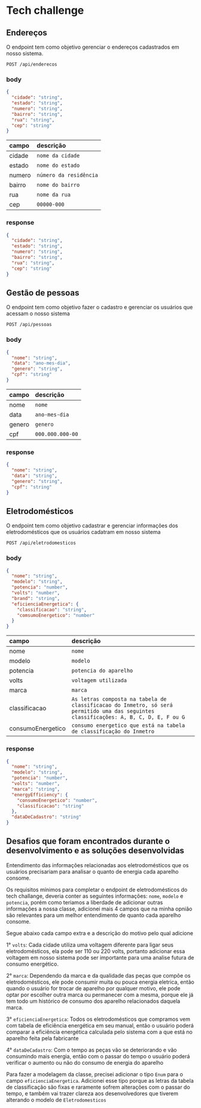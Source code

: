 # Tech challenge

## Endereços
O endpoint tem como objetivo gerenciar o endereços cadastrados em nosso sistema. 

```http
POST /api/enderecos
```

### body

```json
{
  "cidade": "string",
  "estado": "string",
  "numero": "string",
  "bairro": "string",
  "rua": "string",
  "cep": "string"
}
```

| campo | descrição |
| :--- | :--- |
| cidade | `nome da cidade` |
| estado | `nome do estado` |
| numero | `número da residência` |
| bairro | `nome do bairro` |
| rua | `nome da rua` |
| cep | `00000-000` |

### response

```json
{
  "cidade": "string",
  "estado": "string",
  "numero": "string",
  "bairro": "string",
  "rua": "string",
  "cep": "string"
}
```



## Gestão de pessoas
O endpoint tem como objetivo fazer o cadastro e gerenciar os usuários que acessam o nosso sistema

```http
POST /api/pessoas
```
### body

```json
{
  "nome": "string",
  "data": "ano-mes-dia",
  "genero": "string",
  "cpf": "string"
}
```

| campo | descrição |
| :--- | :--- |
| nome | `nome` |
| data | `ano-mes-dia` |
| genero | `genero` |
| cpf | `000.000.000-00` |

### response
```json
{
  "nome": "string",
  "data": "string",
  "genero": "string",
  "cpf": "string"
}
```

## Eletrodomésticos
O endpoint tem como objetivo cadastrar e gerenciar informações dos eletrodomésticos que os usuários cadatram em nosso sistema

```http
POST /api/eletrodomesticos
```

### body
```json
{
  "nome": "string",
  "modelo": "string",
  "potencia": "number",
  "volts": "number",
  "brand": "string",
  "eficienciaEnergetica": {
    "classificacao": "string",
    "comsumoEnergetico": "number"
  }
}
```
| campo | descrição |
| :--- | :--- |
| nome | `nome` |
| modelo | `modelo` |
| potencia | `potencia do aparelho` |
| volts | `voltagem utilizada` |
| marca | `marca` |
| classificacao | `As letras composta na tabela de classificacao do Inmetro, só será permitido uma das seguintes classificações: A, B, C, D, E, F ou G` |
| consumoEnergetico | `consumo energetico que está na tabela de classificação do Inmetro` |

### response
```json
{
  "nome": "string",
  "modelo": "string",
  "potencia": "number",
  "volts": "number",
  "marca": "string",
  "energyEfficiency": {
    "consumoEnergetico": "number",
    "classificacao": "string"
  },
  "dataDeCadastro": "string"
}
```


## Desafios que foram encontrados durante o desenvolvimento e as soluções desenvolvidas

Entendimento das informações relacionadas aos eletrodomésticos que os usuários precisariam para analisar o quanto de energia cada aparelho consome.

Os requisitos mínimos para completar o endpoint de eletrodomésticos do tech challange, deveria conter as seguintes informações: `nome`, `modelo` e `potencia`, porém como 
teriamos a liberdade de adicionar outras informações a nossa classe, adicionei mais 4 campos que na minha opnião são relevantes para um melhor entendimento
de quanto cada aparelho consome. 

Segue abaixo cada campo extra e a descrição do motivo pelo qual adicione

  1° `volts`: Cada cidade utiliza uma voltagem diferente para ligar seus eletrodomésticos, ela pode ser 110 ou 220 volts, portanto adicionar essa voltagem em nosso sistema pode ser importante
  para uma analise futura de consumo energético.
  
  2° `marca`: Dependendo da marca e da qualidade das peças que compõe os eletrodomésticos, ele pode consumir muita ou pouca energia eletrica, então quando o usuário for trocar de aparelho por qualquer
 motivo, ele pode optar por escolher outra marca ou permanecer com a mesma, porque ele já tem todo um histórico de consumo dos aparelho relacionados daquela marca. 
  
  3° `eficienciaEnergetica`: Todos os eletrodomésticos que compramos vem com tabela de eficiência energética em seu manual, então o usuário poderá comparar a eficiẽncia energética calculada pelo 
  sistema com a que está no aparelho feita pela fabricante
  
  4° `dataDeCadastro`: Com o tempo as peças vão se deteriorando e vão consumindo mais energia, então com o passar do tempo o usuário poderá verificar o aumento ou não do consumo de energia do aparelho

Para fazer a modelagem da classe, precisei adicionar o tipo `Enum` para o campo `eficienciaEnergetica`. Adicionei esse tipo porque as letras da tabela de classificação são fixas e raramente sofrem
alterações com o passar do tempo, e também vai trazer clareza aos desenvolvedores que tiverem alterando o modelo de `Eletrodomesticos`








